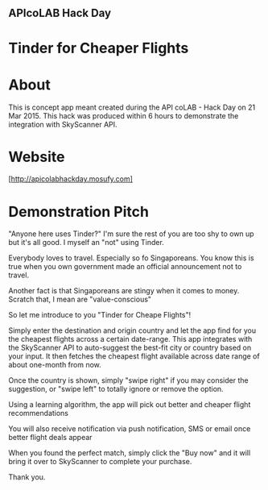 ## APIcoLAB Hack Day
# Tinder for Cheaper Flights

# About

This is concept app meant created during the API coLAB - Hack Day on 21 Mar 2015. This hack was produced within 6 hours to demonstrate the integration with SkyScanner API.

# Website

[http://apicolabhackday.mosufy.com]

# Demonstration Pitch

"Anyone here uses Tinder?" I'm sure the rest of you are too shy to own up but it's all good. I myself an "not" using Tinder.

Everybody loves to travel. Especially so fo Singaporeans. You know this is true when you own government made an official announcement not to travel.

Another fact is that Singaporeans are stingy when it comes to money. Scratch that, I mean are "value-conscious"

So let me introduce to you "Tinder for Cheape Flights"!

Simply enter the destination and origin country and let the app find for you the cheapest flights across a certain date-range. This app integrates with the SkyScanner API to auto-suggest the best-fit city or country based on your input. It then fetches the cheapest flight available across date range of about one-month from now.

Once the country is shown, simply "swipe right" if you may consider the suggestion, or "swipe left" to totally ignore or remove the option.

Using a learning algorithm, the app will pick out better and cheaper flight recommendations

You will also receive notification via push notification, SMS or email once better flight deals appear

When you found the perfect match, simply click the "Buy now" and it will bring it over to SkyScanner to complete your purchase.

Thank you.